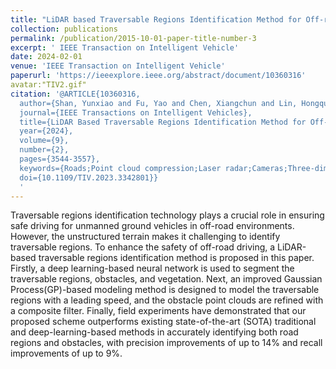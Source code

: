 ```yaml
---
title: "LiDAR based Traversable Regions Identification Method for Off-road UGV Driving"
collection: publications
permalink: /publication/2015-10-01-paper-title-number-3
excerpt: ' IEEE Transaction on Intelligent Vehicle'
date: 2024-02-01
venue: 'IEEE Transaction on Intelligent Vehicle'
paperurl: 'https://ieeexplore.ieee.org/abstract/document/10360316'
avatar:"TIV2.gif"
citation: '@ARTICLE{10360316,
  author={Shan, Yunxiao and Fu, Yao and Chen, Xiangchun and Lin, Hongquan and Zhang, Ziquan and Lin, Jun and Huang, Kai},
  journal={IEEE Transactions on Intelligent Vehicles}, 
  title={LiDAR Based Traversable Regions Identification Method for Off-Road UGV Driving}, 
  year={2024},
  volume={9},
  number={2},
  pages={3544-3557},
  keywords={Roads;Point cloud compression;Laser radar;Cameras;Three-dimensional displays;Sensors;Deep learning;Semantic segmentation;traversable regions identification;unmanned ground vehicles(UGVs)},
  doi={10.1109/TIV.2023.3342801}}
  '
---
```

Traversable regions identification technology plays a crucial role in ensuring safe driving for unmanned ground vehicles in off-road environments. However, the unstructured terrain makes it challenging to identify traversable regions. To enhance the safety of off-road driving, a LiDAR-based traversable regions identification method is proposed in this paper. Firstly, a deep learning-based neural network is used to segment the traversable regions, obstacles, and vegetation. Next, an improved Gaussian Process(GP)-based modeling method is designed to model the traversable regions with a leading speed, and the obstacle point clouds are refined with a composite filter. Finally, field experiments have demonstrated that our proposed scheme outperforms existing state-of-the-art (SOTA) traditional and deep-learning-based methods in accurately identifying both road regions and obstacles, with precision improvements of up to 14% and recall improvements of up to 9%.
